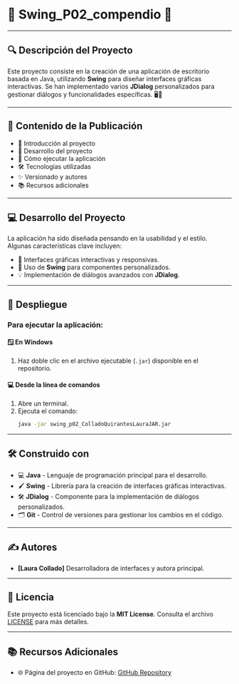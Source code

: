 # 🌸 Swing_P02_compendio 🌸

---

## 🔍 **Descripción del Proyecto**
Este proyecto consiste en la creación de una aplicación de escritorio basada en Java, utilizando **Swing** para diseñar interfaces gráficas interactivas. Se han implementado varios **JDialog** personalizados para gestionar diálogos y funcionalidades específicas. 🖥️💬

---

## 📖 **Contenido de la Publicación**
- 🌟 Introducción al proyecto  
- 🔧 Desarrollo del proyecto  
- 🚀 Cómo ejecutar la aplicación  
- 🛠️ Tecnologías utilizadas  
- ✨ Versionado y autores  
- 📚 Recursos adicionales  

---

## 💻 **Desarrollo del Proyecto**
La aplicación ha sido diseñada pensando en la usabilidad y el estilo. Algunas características clave incluyen:  
- 🌈 Interfaces gráficas interactivas y responsivas.  
- 🎨 Uso de **Swing** para componentes personalizados.  
- 💡 Implementación de diálogos avanzados con **JDialog**.  

---

## 🚀 **Despliegue**

### Para ejecutar la aplicación:  
#### 🪟 **En Windows**  
1. Haz doble clic en el archivo ejecutable (`.jar`) disponible en el repositorio.  

#### 💻 **Desde la línea de comandos**  
1. Abre un terminal.  
2. Ejecuta el comando:  
   ```bash
   java -jar swing_p02_ColladoQuirantesLauraJAR.jar

---

## 🛠️ **Construido con**
- 💻 **Java** - Lenguaje de programación principal para el desarrollo.  
- 🖌️ **Swing** - Librería para la creación de interfaces gráficas interactivas.  
- 🛠️ **JDialog** - Componente para la implementación de diálogos personalizados.  
- 🗂️ **Git** - Control de versiones para gestionar los cambios en el código.  

---

## ✍️ **Autores**
- **[Laura Collado]**
  Desarrolladora de interfaces y autora principal.  

---

## 📜 **Licencia**
Este proyecto está licenciado bajo la **MIT License**. Consulta el archivo [LICENSE](./LICENSE) para más detalles.  

---

## 📚 **Recursos Adicionales**
- 🌐 Página del proyecto en GitHub: [GitHub Repository](https://github.com/lauracolladoq/Swing_P02_compendio)  

